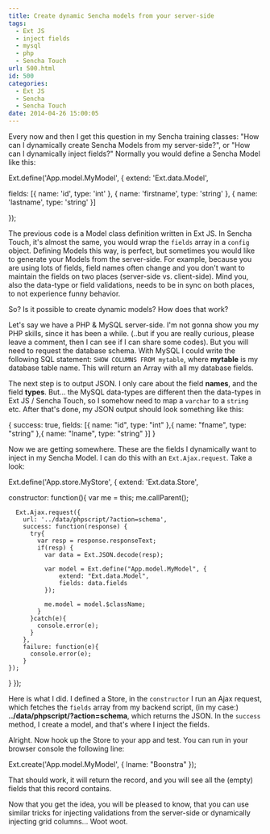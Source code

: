 ```yaml
---
title: Create dynamic Sencha models from your server-side
tags:
  - Ext JS
  - inject fields
  - mysql
  - php
  - Sencha Touch
url: 500.html
id: 500
categories:
  - Ext JS
  - Sencha
  - Sencha Touch
date: 2014-04-26 15:00:05
---
```


Every now and then I get this question in my Sencha training classes: "How can I dynamically create Sencha Models from my server-side?", or "How can I dynamically inject fields?" Normally you would define a Sencha Model like this:

Ext.define('App.model.MyModel', {
  extend: 'Ext.data.Model',
  
  fields: \[{
     name: 'id',
     type: 'int'
  }, {
    name: 'firstname',
    type: 'string'
  }, {
    name: 'lastname',
    type: 'string'
  }\]

});

The previous code is a Model class definition written in Ext JS. In Sencha Touch, it's almost the same, you would wrap the `fields` array in a `config` object. Defining Models this way, is perfect, but sometimes you would like to generate your Models from the server-side. For example, because you are using lots of fields, field names often change and you don't want to maintain the fields on two places (server-side vs. client-side). Mind you, also the data-type or field validations, needs to be in sync on both places, to not experience funny behavior.

So? Is it possible to create dynamic models? How does that work?

Let's say we have a PHP & MySQL server-side. I'm not gonna show you my PHP skills, since it has been a while. (..but if you are really curious, please leave a comment, then I can see if I can share some codes). But you will need to request the database schema. With MySQL I could write the following SQL statement: `SHOW COLUMNS FROM mytable`, where **mytable** is my database table name. This will return an Array with all my database fields.

The next step is to output JSON. I only care about the field **names**, and the field **types**. But... the MySQL data-types are different then the data-types in Ext JS / Sencha Touch, so I somehow need to map a `varchar` to a `string` etc. After that's done, my JSON output should look something like this:

{
  success: true,
  fields: \[{
    name: "id",
    type: "int"
  },{
    name: "fname",
    type: "string"
  },{
    name: "lname",
    type: "string"
  }\]
}

Now we are getting somewhere. These are the fields I dynamically want to inject in my Sencha Model. I can do this with an `Ext.Ajax.request`. Take a look:

Ext.define('App.store.MyStore', {
  extend: 'Ext.data.Store',
  
  constructor: function(){
      var me = this;
      me.callParent();

      Ext.Ajax.request({
        url: '../data/phpscript/?action=schema',
        success: function(response) {
          try{
            var resp = response.responseText;
            if(resp) {
              var data = Ext.JSON.decode(resp);

              var model = Ext.define("App.model.MyModel", {
                  extend: "Ext.data.Model",
                  fields: data.fields
              });

              me.model = model.$className;
            }
          }catch(e){
            console.error(e);
          }
        },
        failure: function(e){
          console.error(e);
        }
    });
  }
});

Here is what I did. I defined a Store, in the `constructor` I run an Ajax request, which fetches the `fields` array from my backend script, (in my case:) **../data/phpscript/?action=schema**, which returns the JSON. In the `success` method, I create a model, and that's where I inject the fields.

Alright. Now hook up the Store to your app and test. You can run in your browser console the following line:

Ext.create('App.model.MyModel', { lname: "Boonstra" });

That should work, it will return the record, and you will see all the (empty) fields that this record contains.

Now that you get the idea, you will be pleased to know, that you can use similar tricks for injecting validations from the server-side or dynamically injecting grid columns... Woot woot.